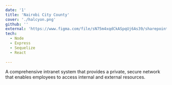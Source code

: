 ```yaml
---
date: '1'
title: 'Nairobi City County'
cover: './halcyon.png'
github: ''
external: 'https://www.figma.com/file/sN75m4xqdCkASpqUj6As39/sharepoint-ncc?type=design&node-id=1-515&mode=design&t=tWzL3wbA4QtkmqDE-0'
tech:
  - Node
  - Express
  - Sequelize
  - React
  
---
```


A comprehensive intranet system that provides a private, secure network that enables employees to access internal and external resources.
